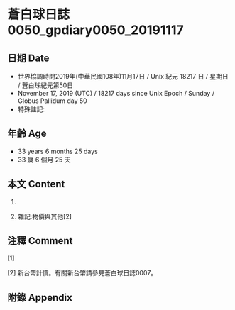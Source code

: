 # 蒼白球日誌0050_gpdiary0050_20191117 #

## 日期 Date ##

* 世界協調時間2019年(中華民國108年)11月17日 / Unix 紀元 18217 日 / 星期日 / 蒼白球紀元第50日
* November 17, 2019 (UTC) / 18217 days since Unix Epoch / Sunday / Globus Pallidum day 50
* 特殊註記:

## 年齡 Age ##

* 33 years 6 months 25 days
* 33 歲 6 個月 25 天

## 本文 Content ##

1. 

    
2. 雜記:物價與其他[2]

    

## 注釋 Comment ##

[1] 


[2] 新台幣計價。有關新台幣請參見蒼白球日誌0007。



## 附錄 Appendix ##

